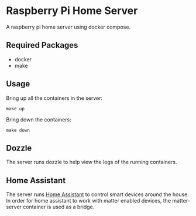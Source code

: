 # Raspberry Pi Home Server

A raspberry pi home server using docker compose.

## Required Packages

- docker
- make

## Usage

Bring up all the containers in the server:
```
make up
```

Bring down the containers:
```
make down
```

## Dozzle

The server runs dozzle to help view the logs of the running containers.

## Home Assistant

The server runs [Home Assistant](https://www.home-assistant.io/) to control smart devices around the house.
In order for home assistant to work with matter enabled devices, the matter-server container is used as a bridge.